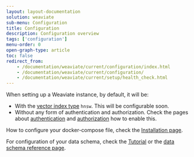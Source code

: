 ```yaml
---
layout: layout-documentation
solution: weaviate
sub-menu: Configuration
title: Configuration
description: Configuration overview
tags: ['configuration']
menu-order: 0
open-graph-type: article
toc: false
redirect_from:
    - /documentation/weaviate/current/configuration/index.html
    - /documentation/weaviate/current/configuration/
    - /documentation/weaviate/current/setup/health_check.html
---
```


When setting up a Weaviate instance, by default, it will be:
- With the [vector index type](./vector-index-type.html) `hnsw`. This will be configurable soon.
- Without any form of authentication and authorization. Check the pages about [authentication](./authentication.html) and [authorization](./authorization.html) how to enable this.

How to configure your docker-compose file, check the [Installation page](../getting-started/installation.html#docker-compose).

For configuration of your data schema, check the [Tutorial](../tutorials/how-to-create-a-schema.html) or the [data schema reference page](../schema/schema-configuration.html).
